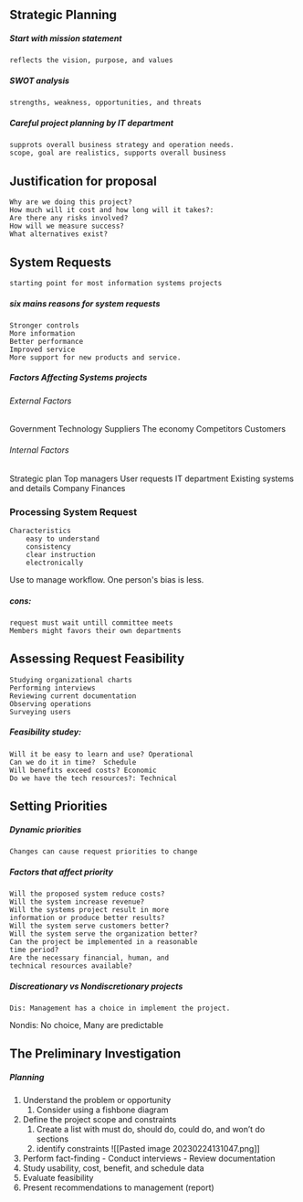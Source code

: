 ## Strategic Planning
##### Start with mission statement
	reflects the vision, purpose, and values
##### SWOT analysis
	strengths, weakness, opportunities, and threats
##### Careful project planning by IT department
	supprots overall business strategy and operation needs.
	scope, goal are realistics, supports overall business
	
## Justification for proposal
	Why are we doing this project?
	How much will it cost and how long will it takes?:
	Are there any risks involved?
	How will we measure success? 
	What alternatives exist?
	
## System Requests
	starting point for most information systems projects
##### six mains reasons for system requests 
	Stronger controls
	More information
	Better performance
	Improved service
	More support for new products and service.	
##### Factors Affecting Systems projects
###### External Factors
Government
Technology
Suppliers
The economy
Competitors
Customers
###### Internal Factors
Strategic plan 
Top managers
User requests
IT department
Existing systems and details
Company Finances

### Processing System Request
	Characteristics
		easy to understand
		consistency
		clear instruction
		electronically
	
Use to manage workflow. One person's bias is less. 

##### cons: 
	request must wait untill committee meets 
	Members might favors their own departments

## Assessing Request Feasibility
	Studying organizational charts
	Performing interviews
	Reviewing current documentation
	Observing operations
	Surveying users

##### Feasibility studey:
	Will it be easy to learn and use? Operational 
	Can we do it in time?  Schedule
	Will benefits exceed costs? Economic
	Do we have the tech resources?: Technical

## Setting Priorities
##### Dynamic priorities
	Changes can cause request priorities to change

##### Factors that affect priority
	Will the proposed system reduce costs?
	Will the system increase revenue?
	Will the systems project result in more
	information or produce better results?
	Will the system serve customers better?
	Will the system serve the organization better?
	Can the project be implemented in a reasonable
	time period?
	Are the necessary financial, human, and
	technical resources available?

##### Discreationary vs Nondiscretionary projects
	Dis: Management has a choice in implement the project.
Nondis: No choice, Many are predictable

## The Preliminary Investigation
##### Planning 
1. Understand the problem or opportunity
	1. Consider using a fishbone diagram
2. Define the project scope and constraints 
	1. Create a list with must do, should do, could do, and won’t do sections
	2. identify constraints
		 ![[Pasted image 20230224131047.png]]
3. Perform fact-finding
		- Conduct interviews
		- Review documentation
4. Study usability, cost, benefit, and schedule data
5. Evaluate feasibility
6. Present recommendations to management (report)


